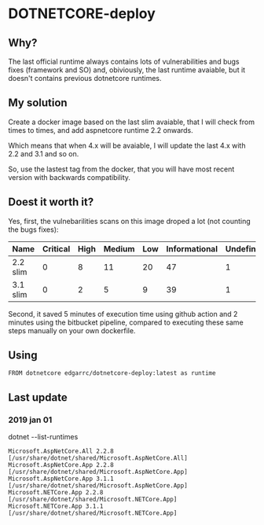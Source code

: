 # DOTNETCORE-deploy

## Why?

The last official runtime always contains lots of vulnerabilities and bugs fixes (framework and SO) and, obiviously, the last runtime avaiable, but it doesn't contains previous dotnetcore runtimes.

## My solution

Create a docker image based on the last slim avaiable, that I will check from times to times, and add aspnetcore runtime 2.2 onwards.

Which means that when 4.x will be avaiable, I will update the last 4.x with 2.2 and 3.1 and so on.

So, use the lastest tag from the docker, that you will have most recent version with backwards compatibility.

## Doest it worth it?

Yes, first, the vulnebarilities scans on this image droped a lot (not counting the bugs fixes):

| Name       | Critical | High | Medium | Low | Informational | Undefinied |
| -----------|----------|------|--------|-----|---------------|------------|
| 2.2 slim   | 0        | 8    | 11     | 20  | 47            | 1          |
| 3.1 slim   | 0        | 2    | 5      | 9   | 39            | 1          |


Second, it saved 5 minutes of execution time using github action and 2 minutes using the bitbucket pipeline, compared to executing these same steps manually on your own dockerfile.

## Using

```
FROM dotnetcore edgarrc/dotnetcore-deploy:latest as runtime
```

## Last update

### 2019 jan 01

dotnet --list-runtimes

```
Microsoft.AspNetCore.All 2.2.8 [/usr/share/dotnet/shared/Microsoft.AspNetCore.All]
Microsoft.AspNetCore.App 2.2.8 [/usr/share/dotnet/shared/Microsoft.AspNetCore.App]
Microsoft.AspNetCore.App 3.1.1 [/usr/share/dotnet/shared/Microsoft.AspNetCore.App]
Microsoft.NETCore.App 2.2.8 [/usr/share/dotnet/shared/Microsoft.NETCore.App]
Microsoft.NETCore.App 3.1.1 [/usr/share/dotnet/shared/Microsoft.NETCore.App]
```


